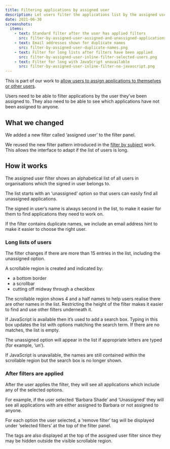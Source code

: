 ```yaml
---
title: Filtering applications by assigned user
description: Let users filter the applications list by the assigned user
date: 2021-06-30
screenshots:
  items:
    - text: Standard filter after the user has applied filters
      src: filter-by-assigned-user-assigned-and-unassigned-applications.png
    - text: Email addresses shown for duplicate names
      src: filter-by-assigned-user-duplicate-names.png
    - text: Filter for long lists after filters have been applied
      src: filter-by-assigned-user-inline-filter-selected-users.png
    - text: Filter for long with JavaScript unavailable
      src: filter-by-assigned-user-inline-filter-no-javascript.png
---
```


This is part of our work to [allow users to assign applications to themselves or other users](/manage-teacher-training-applications/assigning-applications-to-users).

Users need to be able to filter applications by the user they’ve been assigned to. They also need to be able to see which applications have not been assigned to anyone.

## What we changed

We added a new filter called ‘assigned user’ to the filter panel.

We reused the new filter pattern introduced in the [filter by subject](/manage-teacher-training-applications/filter-by-subject/) work. This allows the interface to adapt if the list of users is long.

## How it works

The assigned user filter shows an alphabetical list of all users in organisations which the signed in user belongs to.

The list starts with an ‘unassigned’ option so that users can easily find all unassigned applications.

The signed in user’s name is always second in the list, to make it easier for them to find applications they need to work on.

If the filter contains duplicate names, we include an email address hint to make it easier to choose the right user.

### Long lists of users

The filter changes if there are more than 15 entries in the list, including the unassigned option.

A scrollable region is created and indicated by:

- a bottom border
- a scrollbar
- cutting off midway through a checkbox

The scrollable region shows 4 and a half names to help users realise there are other names in the list. Restricting the height of the filter makes it easier to find and use other filters underneath it.

If JavaScript is available then it’s used to add a search box. Typing in this box updates the list with options matching the search term. If there are no matches, the list is empty.

The unassigned option will appear in the list if appropriate letters are typed (for example, ‘un’).

If JavaScript is unavailable, the names are still contained within the scrollable region but the search box is no longer shown.

### After filters are applied

After the user applies the filter, they will see all applications which include any of the selected options.

For example, if the user selected ‘Barbara Shade’ and ‘Unassigned‘ they will see all applications with are either assigned to Barbara or not assigned to anyone.

For each option the user selected, a ‘remove filter’ tag will be displayed under ‘selected filters’ at the top of the filter panel.

The tags are also displayed at the top of the assigned user filter since they may be hidden outside the visible scrollable region.

